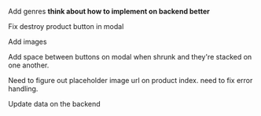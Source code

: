 Add genres **think about how to implement on backend better**

Fix destroy product button in modal

Add images

Add space between buttons on modal when shrunk and they're stacked on one another.

Need to figure out placeholder image url on product index. need to fix error handling.

Update data on the backend